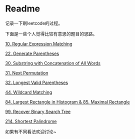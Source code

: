 # Readme

记录一下刷leetcode的过程。

下面是一些个人觉得比较有意思的题目的思路。

[10. Regular Expression Matching](doc/markdown/10.md)

[22. Generate Parentheses](doc/markdown/22.md)

[30. Substring with Concatenation of All Words](doc/markdown/30.md)

[31. Next Permutation](doc/markdown/31.md)

[32. Longest Valid Parentheses](doc/markdown/32.md)

[44. Wildcard Matching](doc/markdown/44.md)

[84. Largest Rectangle in Histogram & 85. Maximal Rectangle](doc/markdown/84&85.md)

[99. Recover Binary Search Tree](doc/markdown/99.md)

[214. Shortest Palindrome](doc/markdown/214.md)

如果有不同看法欢迎讨论~